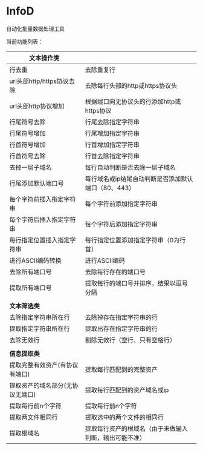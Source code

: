 # InfoD
自动化批量数据处理工具

当前功能列表：

| **文本操作类**                   |                                                        |
| -------------------------------- | ------------------------------------------------------ |
| 行去重                           | 去除重复行                                             |
| url头部http/https协议去除        | 去除每行头部的http或https协议头                        |
| url头部http协议增加              | 根据端口向无协议头的行添加http或https协议              |
| 行尾符号去除                     | 行尾去除指定字符串                                     |
| 行尾符号增加                     | 行尾增加指定字符串                                     |
| 行首符号增加                     | 行首增加指定字符串                                     |
| 行首符号去除                     | 行首去除指定字符串                                     |
| 去掉一层子域名                   | 每行自动判断是否去除一层子域名                         |
| 行尾添加默认端口号               | 每行域名或ip结尾自动判断是否添加默认端口（80、443）    |
| 每个字符前插入指定字符串         | 每个字符前添加指定字符串                               |
| 每个字符后插入指定字符串         | 每个字符后添加指定字符串                               |
| 每行指定位置插入指定字符串       | 每行指定位置添加指定字符串（0为行首）                  |
| 进行ASCII编码转换                | 进行ASCII编码                                          |
| 去除所有端口号                   | 去除每行存在的端口号                                   |
| 提取所有端口号                   | 提取每行的端口号并排序，结果以逗号分隔                 |
|                                  |                                                        |
| **文本筛选类**                   |                                                        |
| 去除指定字符串所在行             | 去除掉存在指定字符串的行                               |
| 提取指定字符串所在行             | 提取出存在指定字符串的行                               |
| 去除无效行                       | 剔除无效行（空行、只有空格行）                         |
|                                  |                                                        |
| **信息提取类**                   |                                                        |
| 提取完整有效资产(有协议有端口)   | 提取每行匹配到的完整资产                               |
| 提取资产的域名部分(无协议无端口) | 提取每行匹配到的资产域名或ip                           |
| 提取每行前n个字符                | 提取每行前n个字符                                      |
| 提取两文件相同行                 | 提取选中的两个文件的相同行                             |
| 提取根域名                       | 提取每行资产的根域名（由于未做输入判断，输出可能不准） |



